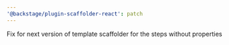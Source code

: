 ```yaml
---
'@backstage/plugin-scaffolder-react': patch
---
```


Fix for next version of template scaffolder for the steps without properties
